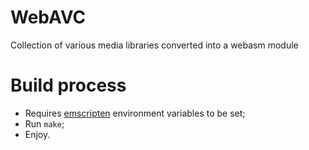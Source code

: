 # WebAVC

Collection of various media libraries converted into a webasm module

# Build process

- Requires [emscripten](https://github.com/emscripten-core/emscripten) environment variables to be set;
- Run `make`;
- Enjoy.
